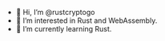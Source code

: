 - 👋 Hi, I’m @rustcryptogo
- 👀 I’m interested in Rust and WebAssembly.
- 🌱 I’m currently learning Rust.


<!---
rustcryptogo/rustcryptogo is a ✨ special ✨ repository because its `README.md` (this file) appears on your GitHub profile.
You can click the Preview link to take a look at your changes.
--->
